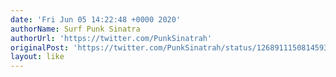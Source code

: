 ```yaml
---
date: 'Fri Jun 05 14:22:48 +0000 2020'
authorName: Surf Punk Sinatra
authorUrl: 'https://twitter.com/PunkSinatrah'
originalPost: 'https://twitter.com/PunkSinatrah/status/1268911150814593025'
layout: like
---
```

